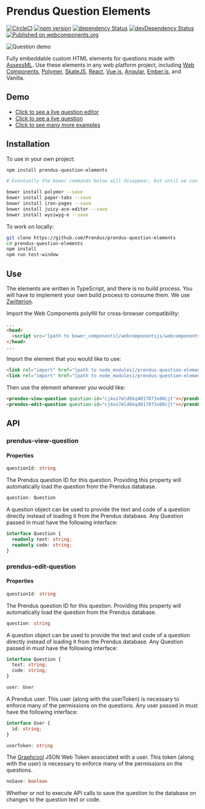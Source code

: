 # Prendus Question Elements

[![CircleCI](https://circleci.com/gh/Prendus/prendus-question-elements.svg?style=shield)](https://circleci.com/gh/Prendus/prendus-question-elements) [![npm version](https://img.shields.io/npm/v/prendus-question-elements.svg?style=flat)](https://www.npmjs.com/package/prendus-question-elements) [![dependency Status](https://david-dm.org/prendus/prendus-question-elements/status.svg)](https://david-dm.org/prendus/prendus-question-elements) [![devDependency Status](https://david-dm.org/prendus/prendus-question-elements/dev-status.svg)](https://david-dm.org/prendus/prendus-question-elements?type=dev) [![Published on webcomponents.org](https://img.shields.io/badge/webcomponents.org-published-blue.svg)](https://www.webcomponents.org/element/prendus/prendus-question-elements)

![Question demo](https://github.com/prendus/prendus-question-elements/raw/master/readme-demo.gif)

Fully embeddable custom HTML elements for questions made with [AssessML](https://github.com/Prendus/assessml). Use these elements in any web platform project, including [Web Components](https://www.webcomponents.org/), [Polymer](https://www.polymer-project.org/), [SkateJS](https://github.com/skatejs/skatejs), [React](https://facebook.github.io/react/), [Vue.js](https://vuejs.org/), [Angular](https://angular.io/), [Ember.js](https://www.emberjs.com/), and Vanilla.

## Demo

* [Click to see a live question editor](https://prendus.com/question/cj4yhatlcphu20137xdwhb3pu/demo)
* [Click to see a live question](https://prendus.com/question/cj4yhatlcphu20137xdwhb3pu/view)
* [Click to see many more examples](https://prendus.com/question/examples)

## Installation

To use in your own project:

```bash
npm install prendus-question-elements

# Eventually the bower commands below will disappear, but until we can fully support npm, sorry

bower install polymer --save
bower install paper-tabs --save
bower install iron-pages --save
bower install juicy-ace-editor --save
bower install wysiwyg-e --save
```

To work on locally:

```bash
git clone https://github.com/Prendus/prendus-question-elements
cd prendus-question-elements
npm install
npm run test-window
```

## Use

The elements are written in TypeScript, and there is no build process. You will have to implement your own build process to consume them. We use [Zwitterion](https://github.com/lastmjs/zwitterion).

Import the Web Components polyfill for cross-browser compatibility:

```HTML
...
<head>
  <script src="[path to bower_components]/webcomponentsjs/webcomponents-lite.js"></script>
</head>
...
```

Import the element that you would like to use:

```HTML
<link rel="import" href="[path to node_modules]/prendus-question-elements/prendus-view-question.html">
<link rel="import" href="[path to node_modules]/prendus-question-elements/prendus-edit-question.html">
```

Then use the element wherever you would like:

```HTML
<prendus-view-question question-id="cj4os7mld6kq4017073x00cjt"></prendus-view-question>
<prendus-edit-question question-id="cj4os7mld6kq4017073x00cjt"></prendus-edit-question>
```

## API

### prendus-view-question

#### Properties

```typescript
questionId: string
```

The Prendus question ID for this question. Providing this property will automatically load the question from the Prendus database.

```typescript
question: Question
```

A question object can be used to provide the text and code of a question directly instead of loading it from the Prendus database. Any Question passed in must have the following interface:

```typescript
interface Question {
  readonly text: string;
  readonly code: string;
}
```

### prendus-edit-question

#### Properties

```typescript
questionId: string
```

The Prendus question ID for this question. Providing this property will automatically load the question from the Prendus database.

```typescript
question: string
```

A question object can be used to provide the text and code of a question directly instead of loading it from the Prendus database. Any Question passed in must have the following interface:

```typescript
interface Question {
  text: string;
  code: string;
}
```

```typescript
user: User
```

A Prendus user. This user (along with the userToken) is necessary to enforce many of the permissions on the questions. Any user passed in must have the following interface:

```typescript
interface User {
  id: string;
}
```

```typescript
userToken: string
```

The [Graphcool](https://www.graph.cool/) JSON Web Token associated with a user. This token (along with the user) is necessary to enforce many of the permissions on the questions.

```typescript
noSave: boolean
```

Whether or not to execute API calls to save the question to the database on changes to the question text or code.

